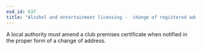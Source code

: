 ```yaml
---
esd_id: 637
title: "Alcohol and entertainment licensing -  change of registered address for club premises certificate"
---
```


A local authority must amend a club premises certificate when notified in the proper form of a change of address.

